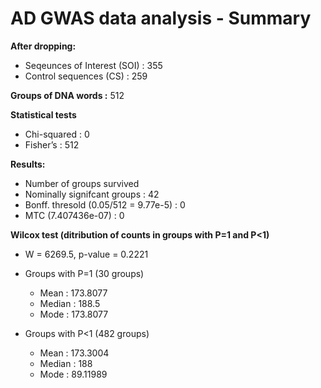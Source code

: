 # AD GWAS data analysis - Summary

**After dropping:**

  - Seqeunces of Interest (SOI) : 355
  - Control sequences (CS) : 259

**Groups of DNA words :** 512 

**Statistical tests**

  - Chi-squared : 0
  - Fisher’s    : 512

**Results:** 

  - Number of groups survived
  - Nominally signifcant groups : 42
  - Bonff. thresold (0.05/512 = 9.77e-5)  : 0
  - MTC (7.407436e-07) : 0



**Wilcox test (ditribution of counts in groups with P=1 and P<1)**

  - W = 6269.5, p-value = 0.2221

  - Groups with P=1 (30 groups)
    - Mean   : 173.8077
    - Median : 188.5
    - Mode   : 173.8077

  - Groups with P<1 (482 groups)
    - Mean   : 173.3004
    - Median : 188
    - Mode   : 89.11989



